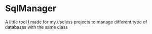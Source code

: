# SqlManager
A little tool I made for my useless projects to manage different type of databases with the same class
